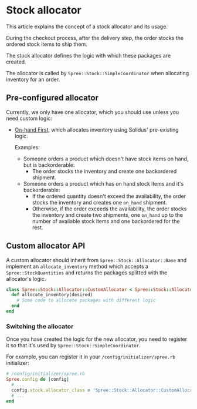 # Stock allocator

This article explains the concept of a stock allocator and its usage.

During the checkout process, after the delivery step, the order stocks the ordered stock items
to ship them.

The stock allocator defines the logic with which these packages are created.

The allocator is called by `Spree::Stock::SimpleCoordinator` when allocating inventory for an order.

## Pre-configured allocator

Currently, we only have one allocator, which you should use unless you need custom logic:

- [On-hand First](https://github.com/solidusio/solidus/blob/master/core/app/models/spree/stock/allocator/on_hand_first.rb),
  which allocates inventory using Solidus' pre-existing logic.

  Examples:
    - Someone orders a product which doesn't have stock items on hand, but is backorderable:
      - The order stocks the inventory and create one backordered shipment.
    - Someone orders a product which has on hand stock items and it's backorderable:
      - If the ordered quantity doesn't exceed the availability, the order stocks the inventory
        and creates one `on_hand` shipment.
      - Otherwise, if the order exceeds the availability, the order stocks the inventory
        and create two shipments, one `on_hand` up to the number of available stock items and one
        backordered for the rest.

## Custom allocator API

A custom allocator should inherit from `Spree::Stock::Allocator::Base` and implement an
`allocate_inventory` method which accepts a `Spree::StockQuantities` and returns the packages
splitted with the allocator's logic.

```ruby
class Spree::Stock::Allocator::CustomAllocator < Spree::Stock::Allocator::Base
  def allocate_inventory(desired)
    # Some code to allocate packages with different logic
  end
end
```

### Switching the allocator

Once you have created the logic for the new allocator, you need to register it so that it's used by
`Spree::Stock::SimpleCoordinator`.

For example, you can register it in your `/config/initializer/spree.rb` initializer:

```ruby
# /config/initializer/spree.rb
Spree.config do |config|
  # ...
  config.stock.allocator_class = 'Spree::Stock::Allocator::CustomAllocator'
  # ...
end
```
